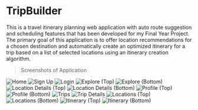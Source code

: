 # TripBuilder

This is a travel itinerary planning web application with auto route suggestion and scheduling features that has been developed for my Final Year Project. The primary goal of this application is to offer location recommendations for a chosen destination and automatically create an optimized itinerary for a trip based on a list of selected locations using an itinerary creation algorithm.

> Screenshots of Application

![Home](https://github.com/tan-jiaying/tripbuilder/assets/106059007/f42f6ac2-3f9b-4269-b6cf-8f0153d3b4cd)
![Sign Up](https://github.com/tan-jiaying/tripbuilder/assets/106059007/6ad39013-315b-420c-8f8b-45a350a68c2d)
![Login](https://github.com/tan-jiaying/tripbuilder/assets/106059007/976eb555-30b5-4e65-9b74-a241c06bfdd5)
![Explore (Top)](https://github.com/tan-jiaying/tripbuilder/assets/106059007/a0baa4ed-892d-485e-a9c8-6e778d382be3)
![Explore (Bottom)](https://github.com/tan-jiaying/tripbuilder/assets/106059007/68a41f5b-6dc8-43c9-a478-86ed3c335edb)
![Location Details (Top)](https://github.com/tan-jiaying/tripbuilder/assets/106059007/82587adc-de51-4323-aac4-f2fc6ffb3a8d)
![Location Details (Bottom)](https://github.com/tan-jiaying/tripbuilder/assets/106059007/d23e804b-e8c0-4ab2-92e7-c60b22f21331)
![Profile (Top)](https://github.com/tan-jiaying/tripbuilder/assets/106059007/03390e25-9803-483a-b3dd-bccb99c518c5)
![Profile (Bottom)](https://github.com/tan-jiaying/tripbuilder/assets/106059007/90024554-664b-4139-be8c-4daf7085ec8d)
![Trips](https://github.com/tan-jiaying/tripbuilder/assets/106059007/d301ebea-a2f3-48d7-9a99-8e4b92598828)
![Trip Details](https://github.com/tan-jiaying/tripbuilder/assets/106059007/e14ceee3-457b-4df8-ba69-e1afc7f26a44)
![Locations (Top)](https://github.com/tan-jiaying/tripbuilder/assets/106059007/d724fded-882f-4ef1-8ae1-12b35fec1bf2)
![Locations (Bottom)](https://github.com/tan-jiaying/tripbuilder/assets/106059007/56936681-b5d1-4752-9ff0-04524d305d07)
![Itinerary (Top)](https://github.com/tan-jiaying/tripbuilder/assets/106059007/3d1347fe-994a-4d39-a248-b9c2e3b2d3a7)
![Itinerary (Bottom)](https://github.com/tan-jiaying/tripbuilder/assets/106059007/1ac2a63d-5f12-473a-843b-0d3cb997bb95)



